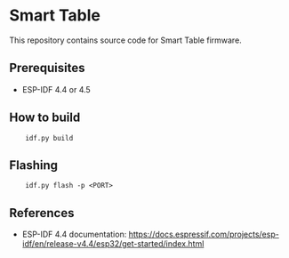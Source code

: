 # Smart Table

This repository contains source code for Smart Table firmware.

## Prerequisites

-   ESP-IDF 4.4 or 4.5

## How to build

```
    idf.py build
```

## Flashing

```
    idf.py flash -p <PORT>
```

## References

-   ESP-IDF 4.4 documentation: https://docs.espressif.com/projects/esp-idf/en/release-v4.4/esp32/get-started/index.html
